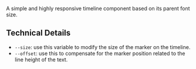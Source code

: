 <p class="lead">A simple and highly responsive timeline component based on its parent font size.</p>

## Technical Details

- `--size`: use this variable to modify the size of the marker on the timeline.
- `--offset`: use this to compensate for the marker position related to the line height of the text.
